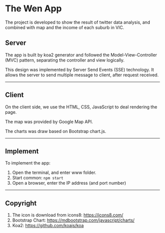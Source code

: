 # The Wen App
The project is developed to show the result of twitter data analysis, and combined with map and the income of each suburb in VIC.    

## Server 
The app is built by koa2 generator and followed the Model-View-Controller (MVC) pattern, separating the controller and view logically.     

This design was implemented by Server Send Events (SSE) technology. It allows the server to send multiple message to client, after request received.
- - - -

## Client
On the client side, we use the  HTML, CSS, JavaScript to deal rendering the page. 

The map was provided by Google Map API.      

The  charts was draw based on Bootstrap chart.js.    

- - - -
## Implement
To implement the app:
1. Open the terminal, and enter www folder.
2. Start common: 
`npm start `
3. Open a browser, enter the IP address (and port number)

- - - -
## Copyright
1. The icon is download from icons8: https://icons8.com/
2. Bootstrap Chart: https://mdbootstrap.com/javascript/charts/
3. Koa2: https://github.com/koajs/koa

